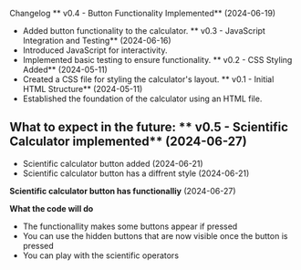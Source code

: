 Changelog
** v0.4 - Button Functionality Implemented** (2024-06-19)

* Added button functionality to the calculator.
** v0.3 - JavaScript Integration and Testing** (2024-06-16)
 * Introduced JavaScript for interactivity.
 * Implemented basic testing to ensure functionality.
** v0.2 - CSS Styling Added** (2024-05-11)
 * Created a CSS file for styling the calculator's layout.
** v0.1 - Initial HTML Structure** (2024-05-11)
 * Established the foundation of the calculator using an HTML file.

What to expect in the future:
** v0.5 - Scientific Calculator implemented** (2024-06-27)
- 
* Scientific calculator button added (2024-06-21)
* Scientific calculator button has a diffrent style (2024-06-21)

**Scientific calculator button has functionalliy** (2024-06-27)
  
 **What the code will do**
- The functionallity makes some buttons appear if pressed
- You can use the hidden buttons that are now visible once the button is pressed
- You can play with the scientific operators
